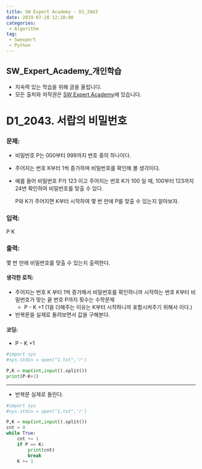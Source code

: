 ```yaml
---
title: SW Expert Academy - D1_2043
date: 2019-07-20 12:28:00
categories:
 - Algorithm
tag:
 - Swexpert
 - Python
---
```


## SW_Expert_Academy_개인학습

- 지속력 있는 학습을 위해 글을 올립니다.
- 모든 출처와 저작권은 [SW Expert Academy][출처]에 있습니다.



# D1_2043. 서랍의 비밀번호

### 문제:

- 비밀번호 P는 000부터 999까지 번호 중의 하나이다.

- 주어지는 번호 K부터 1씩 증가하며 비밀번호를 확인해 볼 생각이다.

- 예를 들어 비밀번호 P가 123 이고 주어지는 번호 K가 100 일 때, 100부터 123까지 24번 확인하여 비밀번호를 맞출 수 있다.

  P와 K가 주어지면 K부터 시작하여 몇 번 만에 P를 맞출 수 있는지 알아보자.  



### 입력:

P K



### 출력:

몇 번 만에 비밀번호를 맞출 수 있는지 출력한다.



#### 생각한 로직:

- 주어지는 번호 K 부터 1씩 증가해서 비밀번호를 확인하니까 시작하는 번호 K부터 비밀번호가 맞는 끝 번호 P까지 횟수는 수학문제
  - P - K +1 (1을 더해주는 이유는 K부터 시작하니까 포함시켜주기 위해서 이다.)
- 반복문을 실제로 돌려보면서 값을 구해본다.



#### 코딩:

- P - K +1

```python
#import sys
#sys.stdin = open("1.txt",'r')

P,K = map(int,input().split())
print(P-K+1)
```

------

- 반복문 실제로 돌린다.

```python
#import sys
#sys.stdin = open("1.txt",'r')

P,K = map(int,input().split())
cnt = 0
while True:
    cnt += 1
    if P == K:
        print(cnt)
        break
    K += 1
```



[출처]: https://www.swexpertacademy.com/